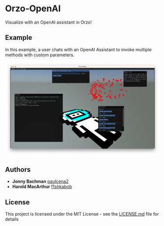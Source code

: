# Orzo-OpenAI
Visualize with an OpenAI assistant in Orzo!

## Example
In this example, a user chats with an OpenAI Assistant to invoke multiple methods with custom parameters. 

![ExampleScreenshot](https://github.com/InsightCenterNoodles/Orzo-OpenAI/blob/main/ChatGPTrobotdemo.png)

## Authors

* **Jonny Bachman**  [paulcena2](https://github.com/paulcena2)
* **Harold MacArthur**  [f1shkabob](https://github.com/f1shkabob)

## License

This project is licensed under the MIT License - see the [LICENSE.md](LICENSE.md) file for details

